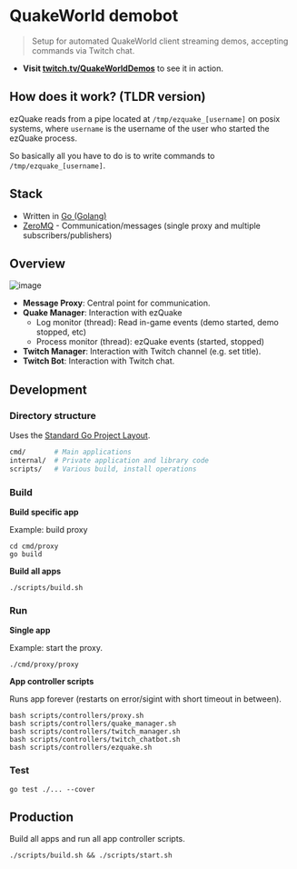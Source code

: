 # QuakeWorld demobot

> Setup for automated QuakeWorld client streaming demos, accepting commands via Twitch chat.

* **Visit [twitch.tv/QuakeWorldDemos](https://www.twitch.tv/QuakeWorldDemos)** to see it in action.

## How does it work? (TLDR version)

ezQuake reads from a pipe located at `/tmp/ezquake_[username]` on posix systems, where `username` is the username of the
user who started the ezQuake process.

So basically all you have to do is to write commands to `/tmp/ezquake_[username]`.

## Stack

* Written in [Go (Golang)](https://github.com/golang/go)
* [ZeroMQ](https://zeromq.org/) - Communication/messages (single proxy and multiple subscribers/publishers)

## Overview

![image](https://github.com/vikpe/qw-demobot/assets/1616817/e762df1e-504c-41b3-8316-1079fd29e1cd)

* **Message Proxy**: Central point for communication.
* **Quake Manager**: Interaction with ezQuake
    * Log monitor (thread): Read in-game events (demo started, demo stopped, etc)
    * Process monitor (thread): ezQuake events (started, stopped)
* **Twitch Manager**: Interaction with Twitch channel (e.g. set title).
* **Twitch Bot**: Interaction with Twitch chat.

## Development

### Directory structure

Uses the [Standard Go Project Layout](https://github.com/golang-standards/project-layout).

```bash
cmd/       # Main applications
internal/  # Private application and library code
scripts/   # Various build, install operations
```

### Build

**Build specific app**

Example: build proxy

```shell
cd cmd/proxy
go build
```

**Build all apps**

```shell
./scripts/build.sh
```

### Run

**Single app**

Example: start the proxy.

```shell
./cmd/proxy/proxy 
```

**App controller scripts**

Runs app forever (restarts on error/sigint with short timeout in between).

```shell
bash scripts/controllers/proxy.sh
bash scripts/controllers/quake_manager.sh
bash scripts/controllers/twitch_manager.sh
bash scripts/controllers/twitch_chatbot.sh
bash scripts/controllers/ezquake.sh
```

### Test

```shell
go test ./... --cover
```

## Production

Build all apps and run all app controller scripts.

```shell
./scripts/build.sh && ./scripts/start.sh
```
